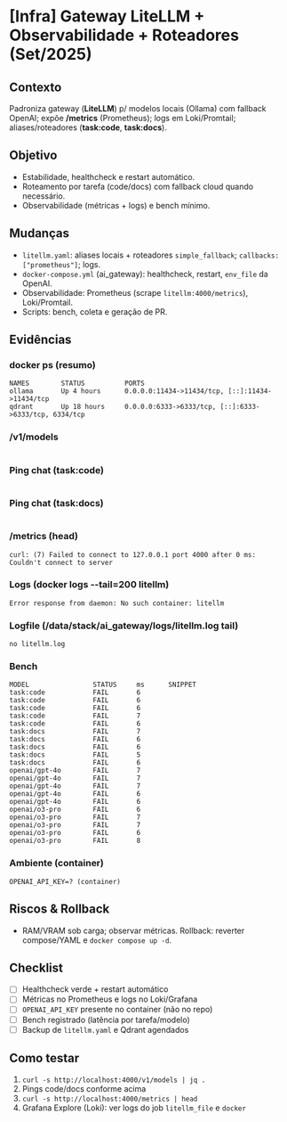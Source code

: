 # [Infra] Gateway LiteLLM + Observabilidade + Roteadores (Set/2025)

## Contexto
Padroniza gateway (**LiteLLM**) p/ modelos locais (Ollama) com fallback OpenAI; expõe **/metrics** (Prometheus); logs em Loki/Promtail; aliases/roteadores (**task:code**, **task:docs**).

## Objetivo
- Estabilidade, healthcheck e restart automático.
- Roteamento por tarefa (code/docs) com fallback cloud quando necessário.
- Observabilidade (métricas + logs) e bench mínimo.

## Mudanças
- `litellm.yaml`: aliases locais + roteadores `simple_fallback`; `callbacks: ["prometheus"]`; logs.
- `docker-compose.yml` (ai_gateway): healthcheck, restart, `env_file` da OpenAI.
- Observabilidade: Prometheus (scrape `litellm:4000/metrics`), Loki/Promtail.
- Scripts: bench, coleta e geração de PR.

## Evidências

### docker ps (resumo)
```
NAMES        STATUS          PORTS
ollama       Up 4 hours      0.0.0.0:11434->11434/tcp, [::]:11434->11434/tcp
qdrant       Up 18 hours     0.0.0.0:6333->6333/tcp, [::]:6333->6333/tcp, 6334/tcp
```

### /v1/models
```json
```

### Ping chat (task:code)
```json
```

### Ping chat (task:docs)
```json
```

### /metrics (head)
```
curl: (7) Failed to connect to 127.0.0.1 port 4000 after 0 ms: Couldn't connect to server
```

### Logs (docker logs --tail=200 litellm)
```
Error response from daemon: No such container: litellm
```

### Logfile (/data/stack/ai_gateway/logs/litellm.log tail)
```
no litellm.log
```

### Bench
```
MODEL                STATUS     ms      SNIPPET
task:code            FAIL       6       
task:code            FAIL       6       
task:code            FAIL       6       
task:code            FAIL       7       
task:code            FAIL       6       
task:docs            FAIL       7       
task:docs            FAIL       6       
task:docs            FAIL       6       
task:docs            FAIL       5       
task:docs            FAIL       6       
openai/gpt-4o        FAIL       7       
openai/gpt-4o        FAIL       7       
openai/gpt-4o        FAIL       7       
openai/gpt-4o        FAIL       6       
openai/gpt-4o        FAIL       6       
openai/o3-pro        FAIL       6       
openai/o3-pro        FAIL       7       
openai/o3-pro        FAIL       7       
openai/o3-pro        FAIL       6       
openai/o3-pro        FAIL       8       
```

### Ambiente (container)
```
OPENAI_API_KEY=? (container)
```

## Riscos & Rollback
- RAM/VRAM sob carga; observar métricas. Rollback: reverter compose/YAML e `docker compose up -d`.

## Checklist
- [ ] Healthcheck verde + restart automático
- [ ] Métricas no Prometheus e logs no Loki/Grafana
- [ ] `OPENAI_API_KEY` presente no container (não no repo)
- [ ] Bench registrado (latência por tarefa/modelo)
- [ ] Backup de `litellm.yaml` e Qdrant agendados

## Como testar
1) `curl -s http://localhost:4000/v1/models | jq .`
2) Pings code/docs conforme acima
3) `curl -s http://localhost:4000/metrics | head`
4) Grafana Explore (Loki): ver logs do job `litellm_file` e `docker`
